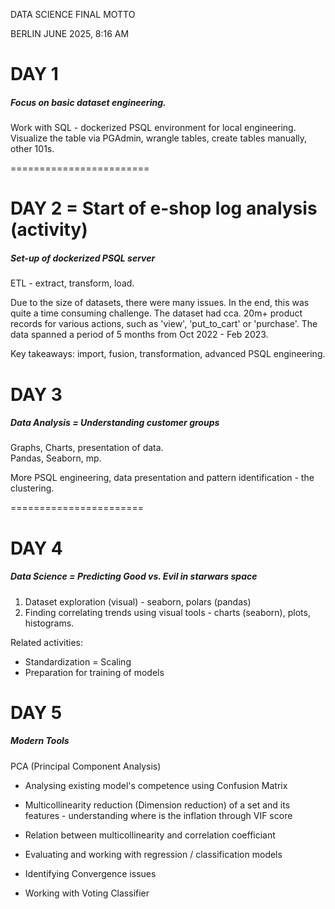 DATA SCIENCE FINAL MOTTO  

BERLIN JUNE 2025, 8:16 AM

<!-- Preface: It is up to you to find the tools that suit you. You are free to use any language of
your choice for this module. 

The role of the data scientist is to predict "the future" with automatic learning models
on past data, he must be a force of proposal to explain the possible interest to the
implementation of his models, create tools to help decision making. -->



# DAY 1

##### Focus on basic dataset engineering.

Work with SQL - dockerized PSQL environment for local engineering.  
Visualize the table via PGAdmin, wrangle tables, create tables manually, other 101s.  

========================

# DAY 2 = Start of e-shop log analysis (activity)

##### Set-up of dockerized PSQL server

ETL - extract, transform, load.


Due to the size of datasets, there were many issues. In the end, this was quite a time consuming challenge. The dataset had cca. 20m+ product records for various actions, such as 'view', 'put_to_cart' or 'purchase'. The data spanned a period of 5 months from Oct 2022 - Feb 2023.

Key takeaways: import, fusion, transformation, advanced PSQL engineering.  

# DAY 3

##### Data Analysis = Understanding customer groups

Graphs, Charts, presentation of data.   
Pandas, Seaborn, mp.

More PSQL engineering, data presentation and pattern identification - the clustering.

=======================

# DAY 4

##### Data Science = Predicting Good vs. Evil in starwars space

1. Dataset exploration (visual) - seaborn, polars (pandas)   
2. Finding correlating trends using visual tools - charts (seaborn), plots, histograms.  

Related activities:  
- Standardization = Scaling  
- Preparation for training of models  

# DAY 5

##### Modern Tools

PCA (Principal Component Analysis)  

- Analysing existing model's competence using Confusion Matrix   
- Multicollinearity reduction (Dimension reduction) of a set and its features - understanding where is the inflation through VIF score  
- Relation between multicollinearity and correlation coefficiant  

- Evaluating and working with regression / classification models  
- Identifying Convergence issues  
- Working with Voting Classifier  
